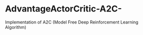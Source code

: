 # AdvantageActorCritic-A2C-
Implementation of A2C (Model Free Deep Reinforcement Learning Algorithm)
